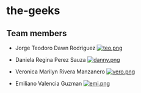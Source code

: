 # the-geeks

## Team members

- Jorge Teodoro Dawn Rodriguez
[![teo.png](https://i.postimg.cc/g0F4sJ2F/teo.png)](https://postimg.cc/759gYqzm)

- Daniela Regina Perez Sauza
[![danny.png](https://i.postimg.cc/xCsKwTnd/danny.png)](https://postimg.cc/34v4phyM)

- Veronica Marilyn Rivera Manzanero
[![vero.png](https://i.postimg.cc/RFbHPsL6/vero.png)](https://postimg.cc/34mNNZ6Y)

- Emiliano Valencia Guzman
[![emi.png](https://i.postimg.cc/G2N4PBbv/emi.png)](https://postimg.cc/R67C4Z60)

